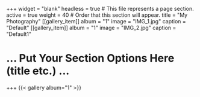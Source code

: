 +++
widget = "blank"
headless = true  # This file represents a page section.
active = true
weight = 40  # Order that this section will appear.
title = "My Photography"
[[gallery_item]]
	album = "1"
	image = "IMG_1.jpg"
	caption = "Default"
[[gallery_item]]
	album = "1"
	image = "IMG_2.jpg"
	caption = "Default1"
# ... Put Your Section Options Here (title etc.) ...

+++
{{< gallery album="1" >}}